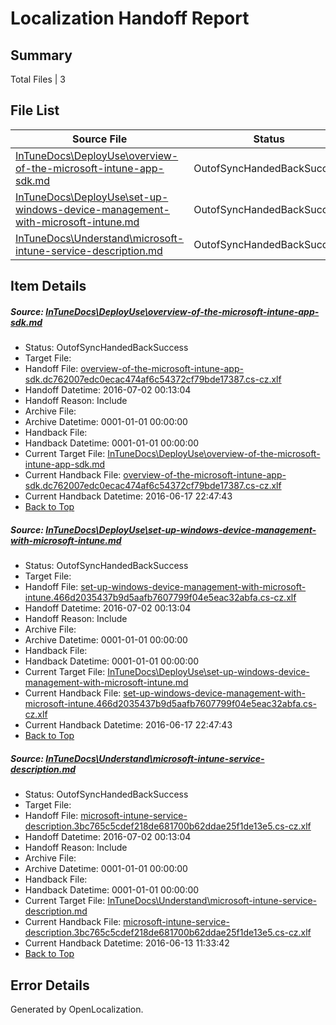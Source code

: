 # <a name='report-top'></a> Localization Handoff Report

## Summary
 Total Files | 3

## File List
 Source File | Status | Details 
 ----------- | ------ | ------- 
 [InTuneDocs\DeployUse\overview-of-the-microsoft-intune-app-sdk.md](https://github.com/Microsoft/IntuneDocs-pr/blob/206f7c927cce0b66cf554f60342f3f0b1ca43105/InTuneDocs/DeployUse/overview-of-the-microsoft-intune-app-sdk.md) | OutofSyncHandedBackSuccess | [Details](#d40687127841754f3994b8ad55e839e08bb8dd33208)
 [InTuneDocs\DeployUse\set-up-windows-device-management-with-microsoft-intune.md](https://github.com/Microsoft/IntuneDocs-pr/blob/206f7c927cce0b66cf554f60342f3f0b1ca43105/InTuneDocs/DeployUse/set-up-windows-device-management-with-microsoft-intune.md) | OutofSyncHandedBackSuccess | [Details](#a1fca14c1638524585401e77cfbb306381b6dda3240)
 [InTuneDocs\Understand\microsoft-intune-service-description.md](https://github.com/Microsoft/IntuneDocs-pr/blob/206f7c927cce0b66cf554f60342f3f0b1ca43105/InTuneDocs/Understand/microsoft-intune-service-description.md) | OutofSyncHandedBackSuccess | [Details](#1171ec6d7984d8a9649fbcd5533211bab5d567ee1251)

## Item Details
##### <a name='d40687127841754f3994b8ad55e839e08bb8dd33208'></a> Source: [InTuneDocs\DeployUse\overview-of-the-microsoft-intune-app-sdk.md](https://github.com/Microsoft/IntuneDocs-pr/blob/206f7c927cce0b66cf554f60342f3f0b1ca43105/InTuneDocs/DeployUse/overview-of-the-microsoft-intune-app-sdk.md)
* Status: OutofSyncHandedBackSuccess
* Target File: 
* Handoff File: [overview-of-the-microsoft-intune-app-sdk.dc762007edc0ecac474af6c54372cf79bde17387.cs-cz.xlf](https://github.com/Microsoft/EM.handoff/blob/a7bb54d4207e5221633df3b278a859dc38d29adf/ol-handoff/Microsoft/IntuneDocs-pr.cs-cz/master/overview-of-the-microsoft-intune-app-sdk.dc762007edc0ecac474af6c54372cf79bde17387.cs-cz.xlf)
* Handoff Datetime: 2016-07-02 00:13:04
* Handoff Reason: Include
* Archive File: 
* Archive Datetime: 0001-01-01 00:00:00
* Handback File: 
* Handback Datetime: 0001-01-01 00:00:00
* Current Target File: [InTuneDocs\DeployUse\overview-of-the-microsoft-intune-app-sdk.md](https://github.com/Microsoft/IntuneDocs-pr.cs-cz/blob/75e78f241f4a54550945fe1116834b157df160f4/InTuneDocs/DeployUse/overview-of-the-microsoft-intune-app-sdk.md)
* Current Handback File: [overview-of-the-microsoft-intune-app-sdk.dc762007edc0ecac474af6c54372cf79bde17387.cs-cz.xlf](https://github.com/Microsoft/EM.handback/blob/cbffacc094e2347eeeef322e16b75dd7b26f4153/ol-handback/Microsoft/IntuneDocs-pr.cs-cz/master/overview-of-the-microsoft-intune-app-sdk.dc762007edc0ecac474af6c54372cf79bde17387.cs-cz.xlf)
* Current Handback Datetime: 2016-06-17 22:47:43
* [Back to Top](#report-top)

##### <a name='a1fca14c1638524585401e77cfbb306381b6dda3240'></a> Source: [InTuneDocs\DeployUse\set-up-windows-device-management-with-microsoft-intune.md](https://github.com/Microsoft/IntuneDocs-pr/blob/206f7c927cce0b66cf554f60342f3f0b1ca43105/InTuneDocs/DeployUse/set-up-windows-device-management-with-microsoft-intune.md)
* Status: OutofSyncHandedBackSuccess
* Target File: 
* Handoff File: [set-up-windows-device-management-with-microsoft-intune.466d2035437b9d5aafb7607799f04e5eac32abfa.cs-cz.xlf](https://github.com/Microsoft/EM.handoff/blob/a7bb54d4207e5221633df3b278a859dc38d29adf/ol-handoff/Microsoft/IntuneDocs-pr.cs-cz/master/set-up-windows-device-management-with-microsoft-intune.466d2035437b9d5aafb7607799f04e5eac32abfa.cs-cz.xlf)
* Handoff Datetime: 2016-07-02 00:13:04
* Handoff Reason: Include
* Archive File: 
* Archive Datetime: 0001-01-01 00:00:00
* Handback File: 
* Handback Datetime: 0001-01-01 00:00:00
* Current Target File: [InTuneDocs\DeployUse\set-up-windows-device-management-with-microsoft-intune.md](https://github.com/Microsoft/IntuneDocs-pr.cs-cz/blob/75e78f241f4a54550945fe1116834b157df160f4/InTuneDocs/DeployUse/set-up-windows-device-management-with-microsoft-intune.md)
* Current Handback File: [set-up-windows-device-management-with-microsoft-intune.466d2035437b9d5aafb7607799f04e5eac32abfa.cs-cz.xlf](https://github.com/Microsoft/EM.handback/blob/cbffacc094e2347eeeef322e16b75dd7b26f4153/ol-handback/Microsoft/IntuneDocs-pr.cs-cz/master/set-up-windows-device-management-with-microsoft-intune.466d2035437b9d5aafb7607799f04e5eac32abfa.cs-cz.xlf)
* Current Handback Datetime: 2016-06-17 22:47:43
* [Back to Top](#report-top)

##### <a name='1171ec6d7984d8a9649fbcd5533211bab5d567ee1251'></a> Source: [InTuneDocs\Understand\microsoft-intune-service-description.md](https://github.com/Microsoft/IntuneDocs-pr/blob/206f7c927cce0b66cf554f60342f3f0b1ca43105/InTuneDocs/Understand/microsoft-intune-service-description.md)
* Status: OutofSyncHandedBackSuccess
* Target File: 
* Handoff File: [microsoft-intune-service-description.3bc765c5cdef218de681700b62ddae25f1de13e5.cs-cz.xlf](https://github.com/Microsoft/EM.handoff/blob/a7bb54d4207e5221633df3b278a859dc38d29adf/ol-handoff/Microsoft/IntuneDocs-pr.cs-cz/master/microsoft-intune-service-description.3bc765c5cdef218de681700b62ddae25f1de13e5.cs-cz.xlf)
* Handoff Datetime: 2016-07-02 00:13:04
* Handoff Reason: Include
* Archive File: 
* Archive Datetime: 0001-01-01 00:00:00
* Handback File: 
* Handback Datetime: 0001-01-01 00:00:00
* Current Target File: [InTuneDocs\Understand\microsoft-intune-service-description.md](https://github.com/Microsoft/IntuneDocs-pr.cs-cz/blob/57b5e7b8822574112a3575e51760d0ed3d00810b/InTuneDocs/Understand/microsoft-intune-service-description.md)
* Current Handback File: [microsoft-intune-service-description.3bc765c5cdef218de681700b62ddae25f1de13e5.cs-cz.xlf](https://github.com/Microsoft/EM.handback/blob/2e056571c019613c60380c4a085e86f0deb8efae/ol-handback/Microsoft/IntuneDocs-pr.cs-cz/master/microsoft-intune-service-description.3bc765c5cdef218de681700b62ddae25f1de13e5.cs-cz.xlf)
* Current Handback Datetime: 2016-06-13 11:33:42
* [Back to Top](#report-top)


## Error Details

Generated by OpenLocalization.
